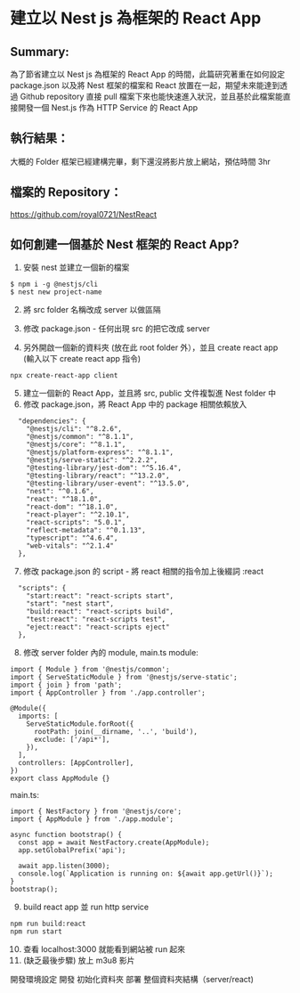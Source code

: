 # 建立以 Nest js 為框架的 React App

## Summary:
為了節省建立以 Nest js 為框架的 React App 的時間，此篇研究著重在如何設定 package.json 以及將 Nest 框架的檔案和 React 放置在一起，期望未來能達到透過 Github repository 直接 pull 檔案下來也能快速進入狀況，並且基於此檔案能直接開發一個 Nest.js 作為 HTTP Service 的 React App 

## 執行結果：
大概的 Folder 框架已經建構完畢，剩下還沒將影片放上網站，預估時間 3hr
## 檔案的 Repository：

https://github.com/royal0721/NestReact

## 如何創建一個基於 Nest 框架的 React App?

1. 安裝 nest 並建立一個新的檔案
```
$ npm i -g @nestjs/cli
$ nest new project-name
```
2. 將 src folder 名稱改成 server 以做區隔

3. 修改 package.json - 任何出現 src 的把它改成 server
4. 另外開啟一個新的資料夾 (放在此 root folder 外），並且 create react app (輸入以下 create react app 指令)

`npx create-react-app client`

5. 建立一個新的 React App，並且將 src, public 文件複製進 Nest folder 中
6. 修改 package.json，將 React App 中的 package 相關依賴放入 
```
  "dependencies": {
    "@nestjs/cli": "^8.2.6",
    "@nestjs/common": "^8.1.1",
    "@nestjs/core": "^8.1.1",
    "@nestjs/platform-express": "^8.1.1",
    "@nestjs/serve-static": "^2.2.2",
    "@testing-library/jest-dom": "^5.16.4",
    "@testing-library/react": "^13.2.0",
    "@testing-library/user-event": "^13.5.0",
    "nest": "^0.1.6",
    "react": "^18.1.0",
    "react-dom": "^18.1.0",
    "react-player": "^2.10.1",
    "react-scripts": "5.0.1",
    "reflect-metadata": "^0.1.13",
    "typescript": "^4.6.4",
    "web-vitals": "^2.1.4"
  },
```

7. 修改 package.json 的 script - 將 react 相關的指令加上後綴詞 :react
```
  "scripts": {
    "start:react": "react-scripts start",
    "start": "nest start",
    "build:react": "react-scripts build",
    "test:react": "react-scripts test",
    "eject:react": "react-scripts eject"
  },
```
8. 修改 server folder 內的  module, main.ts 
module:
```
import { Module } from '@nestjs/common';
import { ServeStaticModule } from '@nestjs/serve-static';
import { join } from 'path';
import { AppController } from './app.controller';

@Module({
  imports: [
    ServeStaticModule.forRoot({
      rootPath: join(__dirname, '..', 'build'),
      exclude: ['/api*'],
    }),
  ],
  controllers: [AppController],
})
export class AppModule {}
```
main.ts:
```
import { NestFactory } from '@nestjs/core';
import { AppModule } from './app.module';

async function bootstrap() {
  const app = await NestFactory.create(AppModule);
  app.setGlobalPrefix('api');

  await app.listen(3000);
  console.log(`Application is running on: ${await app.getUrl()}`);
}
bootstrap();
```

9. build react app 並 run http service
```
npm run build:react
npm run start
```
10. 查看 localhost:3000 就能看到網站被 run 起來
11. (缺乏最後步驟) 放上 m3u8 影片

開發環境設定 開發 初始化資料夾 部署 整個資料夾結構（server/react)
